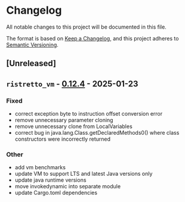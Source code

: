# Changelog

All notable changes to this project will be documented in this file.

The format is based on [Keep a Changelog](https://keepachangelog.com/en/1.0.0/),
and this project adheres to [Semantic Versioning](https://semver.org/spec/v2.0.0.html).

## [Unreleased]

## `ristretto_vm` - [0.12.4](https://github.com/theseus-rs/ristretto/compare/ristretto_vm-v0.12.3...ristretto_vm-v0.12.4) - 2025-01-23

### Fixed
- correct exception byte to instruction offset conversion error
- remove unnecessary parameter cloning
- remove unnecessary clone from LocalVariables
- correct bug in java.lang.Class.getDeclaredMethods0() where class constructors were incorrectly returned

### Other
- add vm benchmarks
- update VM to support LTS and latest Java versions only
- update java runtime versions
- move invokedynamic into separate module
- update Cargo.toml dependencies
